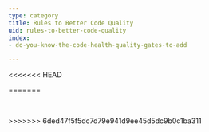 ```yaml
---
type: category
title: Rules to Better Code Quality
uid: rules-to-better-code-quality
index:
- do-you-know-the-code-health-quality-gates-to-add

---
```

<<<<<<< HEAD

=======
<p>​​​​<br></p>
>>>>>>> 6ded47f5f5dc7d79e941d9ee45d5dc9b0c1ba311
<p>​​<br><br></p>

